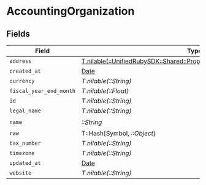 # AccountingOrganization


## Fields

| Field                                                                                                                                      | Type                                                                                                                                       | Required                                                                                                                                   | Description                                                                                                                                |
| ------------------------------------------------------------------------------------------------------------------------------------------ | ------------------------------------------------------------------------------------------------------------------------------------------ | ------------------------------------------------------------------------------------------------------------------------------------------ | ------------------------------------------------------------------------------------------------------------------------------------------ |
| `address`                                                                                                                                  | [T.nilable(::UnifiedRubySDK::Shared::PropertyAccountingOrganizationAddress)](../../models/shared/propertyaccountingorganizationaddress.md) | :heavy_minus_sign:                                                                                                                         | N/A                                                                                                                                        |
| `created_at`                                                                                                                               | [Date](https://ruby-doc.org/stdlib-2.6.1/libdoc/date/rdoc/Date.html)                                                                       | :heavy_minus_sign:                                                                                                                         | N/A                                                                                                                                        |
| `currency`                                                                                                                                 | *T.nilable(::String)*                                                                                                                      | :heavy_minus_sign:                                                                                                                         | N/A                                                                                                                                        |
| `fiscal_year_end_month`                                                                                                                    | *T.nilable(::Float)*                                                                                                                       | :heavy_minus_sign:                                                                                                                         | N/A                                                                                                                                        |
| `id`                                                                                                                                       | *T.nilable(::String)*                                                                                                                      | :heavy_minus_sign:                                                                                                                         | N/A                                                                                                                                        |
| `legal_name`                                                                                                                               | *T.nilable(::String)*                                                                                                                      | :heavy_minus_sign:                                                                                                                         | N/A                                                                                                                                        |
| `name`                                                                                                                                     | *::String*                                                                                                                                 | :heavy_check_mark:                                                                                                                         | N/A                                                                                                                                        |
| `raw`                                                                                                                                      | T::Hash[Symbol, *::Object*]                                                                                                                | :heavy_minus_sign:                                                                                                                         | N/A                                                                                                                                        |
| `tax_number`                                                                                                                               | *T.nilable(::String)*                                                                                                                      | :heavy_minus_sign:                                                                                                                         | N/A                                                                                                                                        |
| `timezone`                                                                                                                                 | *T.nilable(::String)*                                                                                                                      | :heavy_minus_sign:                                                                                                                         | N/A                                                                                                                                        |
| `updated_at`                                                                                                                               | [Date](https://ruby-doc.org/stdlib-2.6.1/libdoc/date/rdoc/Date.html)                                                                       | :heavy_minus_sign:                                                                                                                         | N/A                                                                                                                                        |
| `website`                                                                                                                                  | *T.nilable(::String)*                                                                                                                      | :heavy_minus_sign:                                                                                                                         | N/A                                                                                                                                        |